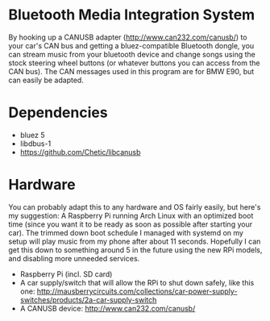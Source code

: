 # Bluetooth Media Integration System
By hooking up a CANUSB adapter (http://www.can232.com/canusb/) to your car's CAN bus and getting a bluez-compatible Bluetooth dongle, you can stream music from your bluetooth device and change songs using the stock steering wheel buttons (or whatever buttons you can access from the CAN bus).
The CAN messages used in this program are for BMW E90, but can easily be adapted.

Dependencies
============
- bluez 5
- libdbus-1
- https://github.com/Chetic/libcanusb

Hardware
============
You can probably adapt this to any hardware and OS fairly easily, but here's my suggestion: A Raspberry Pi running Arch Linux with an optimized boot time (since you want it to be ready as soon as possible after starting your car). The trimmed down boot schedule I managed with systemd on my setup will play music from my phone after about 11 seconds. Hopefully I can get this down to something around 5 in the future using the new RPi models, and disabling more unneeded services.
- Raspberry Pi (incl. SD card)
- A car supply/switch that will allow the RPi to shut down safely, like this one: http://mausberrycircuits.com/collections/car-power-supply-switches/products/2a-car-supply-switch
- A CANUSB device: http://www.can232.com/canusb/

